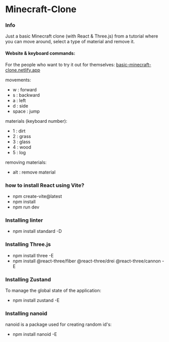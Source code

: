 # Minecraft-Clone

### Info

Just a basic Minecraft clone (with React & Three.js) from a tutorial where you can move around, select a type of material and remove it.

#### Website & keyboard commands:

For the people who want to try it out for themselves: [basic-minecraft-clone.netlify.app](https://basic-minecraft-clone.netlify.app/)

movements:

- w : forward
- s : backward
- a : left
- d : side
- space : jump

materials (keyboard number):

- 1 : dirt
- 2 : grass
- 3 : glass
- 4 : wood
- 5 : log

removing materials:

- alt : remove material

### how to install React using Vite?

- npm create-vite@latest
- npm install
- npm run dev

### Installing linter

- npm install standard -D

### Installing Three.js

- npm install three -E
- npm install @react-three/fiber @react-three/drei @react-three/cannon -E

### Installing Zustand

To manage the global state of the application:

- npm install zustand -E

### Installing nanoid

nanoid is a package used for creating random id's:

- npm install nanoid -E
